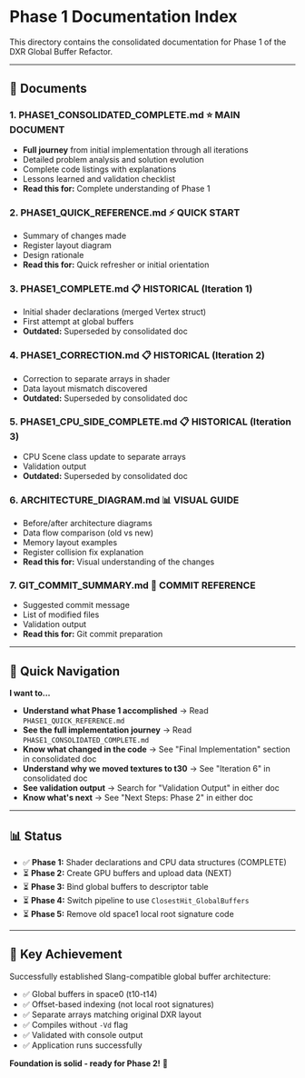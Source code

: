 # Phase 1 Documentation Index

This directory contains the consolidated documentation for Phase 1 of the DXR Global Buffer Refactor.

---

## 📄 Documents

### 1. **PHASE1_CONSOLIDATED_COMPLETE.md** ⭐ MAIN DOCUMENT
   - **Full journey** from initial implementation through all iterations
   - Detailed problem analysis and solution evolution
   - Complete code listings with explanations
   - Lessons learned and validation checklist
   - **Read this for:** Complete understanding of Phase 1

### 2. **PHASE1_QUICK_REFERENCE.md** ⚡ QUICK START
   - Summary of changes made
   - Register layout diagram
   - Design rationale
   - **Read this for:** Quick refresher or initial orientation

### 3. **PHASE1_COMPLETE.md** 📋 HISTORICAL (Iteration 1)
   - Initial shader declarations (merged Vertex struct)
   - First attempt at global buffers
   - **Outdated:** Superseded by consolidated doc

### 4. **PHASE1_CORRECTION.md** 📋 HISTORICAL (Iteration 2)
   - Correction to separate arrays in shader
   - Data layout mismatch discovered
   - **Outdated:** Superseded by consolidated doc

### 5. **PHASE1_CPU_SIDE_COMPLETE.md** 📋 HISTORICAL (Iteration 3)
   - CPU Scene class update to separate arrays
   - Validation output
   - **Outdated:** Superseded by consolidated doc

### 6. **ARCHITECTURE_DIAGRAM.md** 📊 VISUAL GUIDE
   - Before/after architecture diagrams
   - Data flow comparison (old vs new)
   - Memory layout examples
   - Register collision fix explanation
   - **Read this for:** Visual understanding of the changes

### 7. **GIT_COMMIT_SUMMARY.md** 📝 COMMIT REFERENCE
   - Suggested commit message
   - List of modified files
   - Validation output
   - **Read this for:** Git commit preparation

---

## 🎯 Quick Navigation

**I want to...**

- **Understand what Phase 1 accomplished** → Read `PHASE1_QUICK_REFERENCE.md`
- **See the full implementation journey** → Read `PHASE1_CONSOLIDATED_COMPLETE.md`
- **Know what changed in the code** → See "Final Implementation" section in consolidated doc
- **Understand why we moved textures to t30** → See "Iteration 6" in consolidated doc
- **See validation output** → Search for "Validation Output" in either doc
- **Know what's next** → See "Next Steps: Phase 2" in either doc

---

## 📊 Status

- ✅ **Phase 1:** Shader declarations and CPU data structures (COMPLETE)
- ⏳ **Phase 2:** Create GPU buffers and upload data (NEXT)
- ⏳ **Phase 3:** Bind global buffers to descriptor table
- ⏳ **Phase 4:** Switch pipeline to use `ClosestHit_GlobalBuffers`
- ⏳ **Phase 5:** Remove old space1 local root signature code

---

## 🔑 Key Achievement

Successfully established Slang-compatible global buffer architecture:
- ✅ Global buffers in space0 (t10-t14)
- ✅ Offset-based indexing (not local root signatures)
- ✅ Separate arrays matching original DXR layout
- ✅ Compiles without `-Vd` flag
- ✅ Validated with console output
- ✅ Application runs successfully

**Foundation is solid - ready for Phase 2!** 🚀
